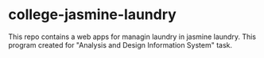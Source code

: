 # college-jasmine-laundry
This repo contains a web apps for managin laundry in jasmine laundry. This program created for "Analysis and Design Information System" task.
